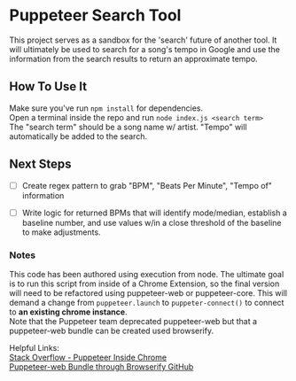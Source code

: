# Puppeteer Search Tool
This project serves as a sandbox for the 'search' future of another tool.
It will ultimately be used to search for a song's tempo in Google and use the information from the search results to return an approximate tempo.

## How To Use It
Make sure you've run `npm install` for dependencies.  
Open a terminal inside the repo and run
`node index.js <search term>`  
The "search term" should be a song name w/ artist. "Tempo" will automatically be added to the search.

## Next Steps
  - [ ] Create regex pattern to grab "BPM", "Beats Per Minute", "Tempo of" information
  - [ ] Write logic for returned BPMs that will identify mode/median, establish a baseline number, and use values w/in a close threshold of the baseline to make adjustments.


### Notes
This code has been authored using execution from node.
The ultimate goal is to run this script from inside of a Chrome Extension, so the final version will need to be refactored using puppeteer-web or puppeteer-core.
This will demand a change from `puppeteer.launch` to `puppeter-connect()` to connect to **an existing chrome instance**.  
Note that the Puppeteer team deprecated puppeteer-web but that a puppeteer-web bundle can be created used browserify.

Helpful Links:  
[Stack Overflow - Puppeteer Inside Chrome](https://stackoverflow.com/questions/55184255/can-i-use-puppeteer-inside-chrome-extension)  
[Puppeteer-web Bundle through Browserify GitHub](https://github.com/entrptaher/puppeteer-web)